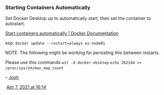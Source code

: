 
### Starting Containers Automatically
Set Docker Desktop up to automatically start, then set the container to autostart.

[Start containers automatically | Docker Documentation](https://docs.docker.com/config/containers/start-containers-automatically/)

exp: `docker update --restart=always es-node01`


NOTE: The following might be working for persisting this between restarts.

Please use this commands `wsl -d docker-desktop` `echo 262144 >> /proc/sys/vm/max_map_count` 

– [Josh](https://stackoverflow.com/users/1444061/josh "809 reputation")

 [Apr 7, 2021 at 16:14](https://stackoverflow.com/questions/42111566/elasticsearch-in-windows-docker-image-vm-max-map-count#comment118413449_62078093)